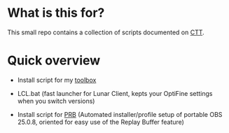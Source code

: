 # What is this for?
This small repo contains a collection of scripts documented on [CTT](https://dsc.gg/CTT). 
# Quick overview
- Install script for my [toolbox](https://github.com/couleurm/couleurstoolbox)

- LCL.bat (fast launcher for Lunar Client, kepts your OptiFine settings when you switch versions)

- Install script for [PRB](https://github.com/couleurm/obs-portable) (Automated installer/profile setup of portable OBS 25.0.8, oriented for easy use of the Replay Buffer feature)
